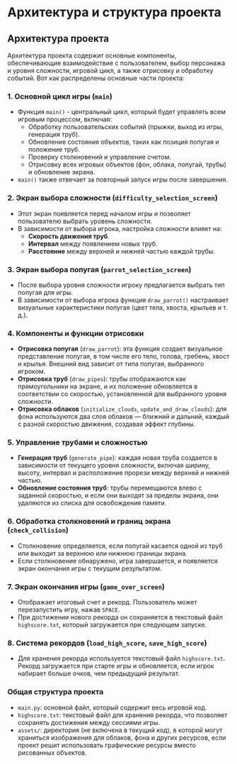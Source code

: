 # Архитектура и структура проекта
## Архитектура проекта
Архитектура проекта содержит основные компоненты, обеспечивающие взаимодействие с пользователем, выбор персонажа и уровня сложности, игровой цикл, а также отрисовку и обработку событий. Вот как распределены основные части проекта:

### 1. Основной цикл игры (`main`)
   - Функция `main()` - центральный цикл, который будет управлять всем игровым процессом, включая:
     - Обработку пользовательских событий (прыжки, выход из игры, генерация труб).
     - Обновление состояния объектов, таких как позиция попугая и положение труб.
     - Проверку столкновений и управление счетом.
     - Отрисовку всех игровых объектов (фон, облака, попугай, трубы) и обновление экрана.
   - `main()` также отвечает за повторный запуск игры после завершения.

### 2. Экран выбора сложности (`difficulty_selection_screen`)
   - Этот экран появляется перед началом игры и позволяет пользователю выбрать уровень сложности.
   - В зависимости от выбора игрока, настройка сложности влияет на:
     - **Скорость движения труб**.
     - **Интервал** между появлением новых труб.
     - **Расстояние** между верхней и нижней частью каждой трубы.

### 3. Экран выбора попугая (`parrot_selection_screen`)
   - После выбора уровня сложности игроку предлагается выбрать тип попугая для игры.
   - В зависимости от выбора игрока функция `draw_parrot()` настраивает визуальные характеристики попугая (цвет тела, хвоста, крыльев и т. д.).

### 4. Компоненты и функции отрисовки
   - **Отрисовка попугая** (`draw_parrot`): эта функция создает визуальное представление попугая, в том числе его тело, голова, гребень, хвост и крылья. Внешний вид зависит от типа попугая, выбранного игроком.
   - **Отрисовка труб** (`draw_pipes`): трубы отображаются как прямоугольники на экране, и их положение обновляется в соответствии со скоростью, установленной для выбранного уровня сложности.
   - **Отрисовка облаков** (`initialize_clouds`, `update_and_draw_clouds`): для фона используются два слоя облаков — ближний и дальний, каждый с разной скоростью движения, создавая эффект глубины.

### 5. Управление трубами и сложностью
   - **Генерация труб** (`generate_pipe`): каждая новая труба создается в зависимости от текущего уровня сложности, включая ширину, высоту, интервал и расположение прорези между верхней и нижней частью.
   - **Обновление состояния труб**: трубы перемещаются влево с заданной скоростью, и если они выходят за пределы экрана, они удаляются из списка для освобождения памяти.

### 6. Обработка столкновений и границ экрана (`check_collision`)
   - Столкновение определяется, если попугай касается одной из труб или выходит за верхнюю или нижнюю границы экрана.
   - Если столкновение обнаружено, игра завершается, и появляется экран окончания игры с текущим результатом.

### 7. Экран окончания игры (`game_over_screen`)
   - Отображает итоговый счет и рекорд. Пользователь может перезапустить игру, нажав `SPACE`.
   - При достижении нового рекорда он сохраняется в текстовый файл `highscore.txt`, который загружается при следующем запуске.

### 8. Система рекордов (`load_high_score`, `save_high_score`)
   - Для хранения рекорда используется текстовый файл `highscore.txt`. Рекорд загружается при старте игры и обновляется, если игрок набирает больше очков, чем предыдущий результат.

### Общая структура проекта

- `main.py`: основной файл, который содержит весь игровой код.
- `highscore.txt`: текстовый файл для хранения рекорда, что позволяет сохранять достижения между сессиями игры.
- `assets/`: директория (не включена в текущий код), в которой могут храниться изображения для облаков, фона и других ресурсов, если проект решит использовать графические ресурсы вместо рисованных объектов.